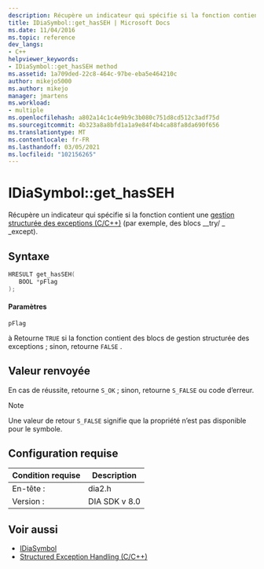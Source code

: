 ```yaml
---
description: Récupère un indicateur qui spécifie si la fonction contient une gestion structurée des exceptions (C/C++)) (par exemple, des blocs _try/__except).
title: IDiaSymbol::get_hasSEH | Microsoft Docs
ms.date: 11/04/2016
ms.topic: reference
dev_langs:
- C++
helpviewer_keywords:
- IDiaSymbol::get_hasSEH method
ms.assetid: 1a709ded-22c8-464c-97be-eba5e464210c
author: mikejo5000
ms.author: mikejo
manager: jmartens
ms.workload:
- multiple
ms.openlocfilehash: a802a14c1c4e9b9c3b080c751d8cd512c3adf75d
ms.sourcegitcommit: 4b323a8a8bfd1a1a9e84f4b4ca88fa8da690f656
ms.translationtype: MT
ms.contentlocale: fr-FR
ms.lasthandoff: 03/05/2021
ms.locfileid: "102156265"
---
```

# <a name="idiasymbolget_hasseh"></a>IDiaSymbol::get_hasSEH
Récupère un indicateur qui spécifie si la fonction contient une [gestion structurée des exceptions (C/C++)](/cpp/cpp/structured-exception-handling-c-cpp) (par exemple, des blocs __try/ \_ _except).

## <a name="syntax"></a>Syntaxe

```C++
HRESULT get_hasSEH(
   BOOL *pFlag
);
```

#### <a name="parameters"></a>Paramètres
 `pFlag`

à Retourne `TRUE` si la fonction contient des blocs de gestion structurée des exceptions ; sinon, retourne `FALSE` .

## <a name="return-value"></a>Valeur renvoyée
 En cas de réussite, retourne `S_OK` ; sinon, retourne `S_FALSE` ou code d’erreur.

> [!NOTE]
> Une valeur de retour `S_FALSE` signifie que la propriété n’est pas disponible pour le symbole.

## <a name="requirements"></a>Configuration requise

|Condition requise|Description|
|-----------------|-----------------|
|En-tête :|dia2.h|
|Version :|DIA SDK v 8.0|

## <a name="see-also"></a>Voir aussi
- [IDiaSymbol](../../debugger/debug-interface-access/idiasymbol.md)
- [Structured Exception Handling (C/C++)](/cpp/cpp/structured-exception-handling-c-cpp)
